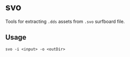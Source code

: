 svo
===

Tools for extracting `.dds` assets from `.svo` surfboard file.

Usage
---

```
svo -i <input> -o <outDir>
```
